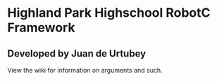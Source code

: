 # Highland Park Highschool RobotC Framework
Developed by Juan de Urtubey
------------------------------------------------------
View the wiki for information on arguments and such.
